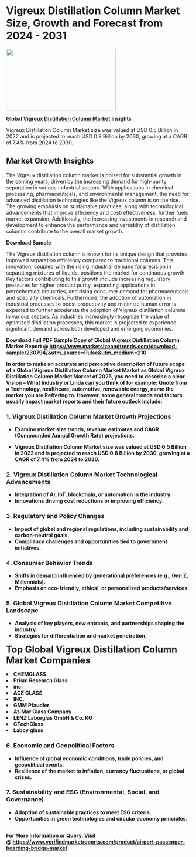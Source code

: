 <H1>Vigreux Distillation Column Market Size, Growth and Forecast from 2024 - 2031</H1><img class="aligncenter size-medium wp-image-584254" src="https://thirdeyenews.in/wp-content/uploads/2024/09/Global-Market-Research-300x168.jpeg" alt="" width="300" height="168" /><p><strong>Global&nbsp;<a href="https://www.marketsizeandtrends.com/download-sample/230794/&amp;utm_source=Pulse&amp;utm_medium=210">Vigreux Distillation Column Market</a> Insights</strong></p><p>Vigreux Distillation Column Market size was valued at USD 0.5 Billion in 2022 and is projected to reach USD 0.8 Billion by 2030, growing at a CAGR of 7.4% from 2024 to 2030.</p><p><h2>Market Growth Insights</h2> <p>The Vigreux distillation column market is poised for substantial growth in the coming years, driven by the increasing demand for high-purity separation in various industrial sectors. With applications in chemical processing, pharmaceuticals, and environmental management, the need for advanced distillation technologies like the Vigreux column is on the rise. The growing emphasis on sustainable practices, along with technological advancements that improve efficiency and cost-effectiveness, further fuels market expansion. Additionally, the increasing investments in research and development to enhance the performance and versatility of distillation columns contribute to the overall market growth.</p> <p><strong>Download Sample</strong></p> <p>The Vigreux distillation column is known for its unique design that provides improved separation efficiency compared to traditional columns. This innovation, coupled with the rising industrial demand for precision in separating mixtures of liquids, positions the market for continuous growth. Key factors contributing to this growth include increasing regulatory pressures for higher product purity, expanding applications in petrochemical industries, and rising consumer demand for pharmaceuticals and specialty chemicals. Furthermore, the adoption of automation in industrial processes to boost productivity and minimize human error is expected to further accelerate the adoption of Vigreux distillation columns in various sectors. As industries increasingly recognize the value of optimized distillation processes, this market is projected to experience significant demand across both developed and emerging economies. <p><strong></p><p><span class=""><strong>Download Full PDF Sample Copy of Global Vigreux Distillation Column Market Report</strong> @ <a href="https://www.marketsizeandtrends.com/download-sample/230794/&amp;utm_source=Pulse&amp;utm_medium=210" target="_blank">https://www.marketsizeandtrends.com/download-sample/230794/&amp;utm_source=Pulse&amp;utm_medium=210</a></span></p><p>In order to make an accurate and perceptive description of future scope of a Global&nbsp;Vigreux Distillation Column Market Market as Global&nbsp;Vigreux Distillation Column Market Market of 2025, you need to describe a clear Vision &ndash; What Industry or Linda can you think of for example: Quote from a Technology, healthcare, automotive, renewable energy, name the market you are Reffering to. However, some general trends and factors usually impact market reports and their future outlook include:</p><h3>1.&nbsp;<strong>Vigreux Distillation Column Market Growth Projections</strong></h3><ul><li>Examine market size trends, revenue estimates and CAGR (Compounded Annual Growth Rate) projections.</li><li><p>Vigreux Distillation Column Market size was valued at USD 0.5 Billion in 2022 and is projected to reach USD 0.8 Billion by 2030, growing at a CAGR of 7.4% from 2024 to 2030.</p></li></ul><h3>2.&nbsp;<strong>Vigreux Distillation Column Market Technological Advancements</strong></h3><ul><li>Integration of AI, IoT, blockchain, or automation in the industry.</li><li>Innovations driving cost reductions or improving efficiency.</li></ul><h3>3.&nbsp;<strong>Regulatory and Policy Changes</strong></h3><ul><li>Impact of global and regional regulations, including sustainability and carbon-neutral goals.</li><li>Compliance challenges and opportunities tied to government initiatives.</li></ul><h3>4.&nbsp;<strong>Consumer Behavior Trends</strong></h3><ul><li>Shifts in demand influenced by generational preferences (e.g., Gen Z, Millennials).</li><li>Emphasis on eco-friendly, ethical, or personalized products/services.</li></ul><h3>5.&nbsp;<strong>Global Vigreux Distillation Column Market Competitive Landscape</strong></h3><ul><li>Analysis of key players, new entrants, and partnerships shaping the industry.</li><li>Strategies for differentiation and market penetration.</li></ul><p data-pm-slice="1 1 []"><span style="color: inherit; font-family: inherit; font-size: 25px;">Top Global Vigreux Distillation Column Market Companies</span></p><div class="" data-test-id=""><p><li>CHEMGLASS</li><li> Prism Research Glass</li><li>inc.</li><li> ACE GLASS</li><li> INC.</li><li> GMM Pfaudler</li><li> At-Mar Glass Company</li><li> LENZ Laborglas GmbH & Co. KG</li><li> CTechGlass</li><li> Laboy glass</li></p></div><h3>6.&nbsp;<strong>Economic and Geopolitical Factors</strong></h3><ul><li>Influence of global economic conditions, trade policies, and geopolitical events.</li><li>Resilience of the market to inflation, currency fluctuations, or global crises.</li></ul><h3>7.&nbsp;<strong>Sustainability and ESG (Environmental, Social, and Governance)</strong></h3><ul><li>Adoption of sustainable practices to meet ESG criteria.</li><li>Opportunities in green technologies and circular economy principles.</li></ul><h2><strong style="font-size: 14px;">For More Information or Query, Visit @&nbsp;</strong><a style="background-color: #ffffff; font-size: 14px;" href="https://www.marketsizeandtrends.com/report/vigreux-distillation-column-market/" target="_blank">https://www.verifiedmarketreports.com/product/airport-passenger-boarding-bridge-market</a></h2>
